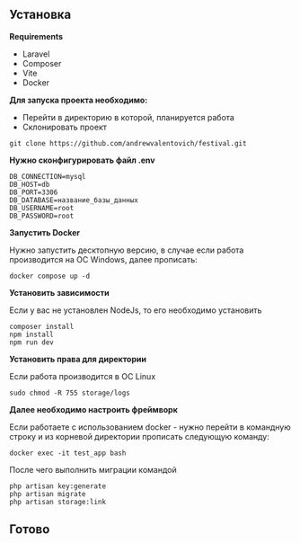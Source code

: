 ## Установка

**Requirements**
- Laravel
- Composer
- Vite
- Docker


**Для запуска проекта необходимо:**
- Перейти в директорию в которой, планируется работа
- Склонировать проект
```
git clone https://github.com/andrewvalentovich/festival.git
```

**Нужно сконфигурировать файл .env**

```
DB_CONNECTION=mysql
DB_HOST=db
DB_PORT=3306
DB_DATABASE=название_базы_данных
DB_USERNAME=root
DB_PASSWORD=root
```

**Запустить Docker**

Нужно запустить десктопную версию, в случае если работа производится на ОС Windows, далее прописать:

```
docker compose up -d
```

**Установить зависимости**

Если у вас не установлен NodeJs, то его необходимо установить

```
composer install
npm install
npm run dev
```

**Установить права для директории**

Если работа производится в ОС Linux
```
sudo chmod -R 755 storage/logs
```

**Далее необходимо настроить фреймворк**

Если работаете с использованием docker - нужно перейти в командную строку 
и из корневой директории прописать следующую команду:
```
docker exec -it test_app bash
```
После чего выполнить миграции командой
```
php artisan key:generate
php artisan migrate
php artisan storage:link
```
## Готово
